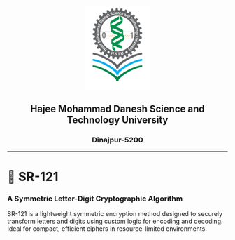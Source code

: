 <p align="center">
  <img src="./hstuLogo.png" alt="HSTU Logo" width="150">
</p>

<h2 align="center"><strong>Hajee Mohammad Danesh Science and Technology University</strong></h2>
<h3 align="center">Dinajpur-5200</h3>

---

# 🔐 SR-121
### A Symmetric Letter-Digit Cryptographic Algorithm

SR-121 is a lightweight symmetric encryption method designed to securely transform letters and digits using custom logic for encoding and decoding. Ideal for compact, efficient ciphers in resource-limited environments.


